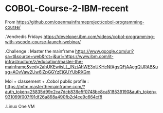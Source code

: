 # COBOL-Course-2-IBM-recent
From https://github.com/openmainframeproject/cobol-programming-course/

.Vendredis Fridays https://developer.ibm.com/videos/cobol-programming-with-vscode-course-launch-webinar/

.Challenge : Master the mainframe  https://www.google.com/url?sa=t&source=web&rct=j&url=https://www.ibm.com/it-infrastructure/z/education/master-the-mainframe&ved=2ahUKEwiisLL_lNztAhWE3oUKHcNfAgsQFjAAegQIJRAB&usg=AOvVaw2Uw6iZpGGYzEjGUYUbRXGm

Moi + classement + .Cobol public profile  : https://mtm.masterthemainframe.com/?auth_token=25835d99c2ca7dcb836e5f0748bc8ca518539190&auth_token=931099f007f91df26a898a490fb2d4ce9c664cf8
 

.Linux One VM
